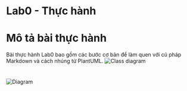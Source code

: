 # Lab0 - Thực hành
# Mô tả bài thực hành
Bài thực hành Lab0 bao gồm các bước cơ bản để làm quen với cú pháp Markdown và cách nhúng từ PlantUML.
![Class diagram](https://www.planttext.com/api/plantuml/png/V5D1JiCm4Bpx5KkEIAterGTKr4G5qLQ8-WDBwiQMahNKE0U4U0JY1Hnv0H8zS82Fv0LyWRXDOmSgRfxnxkpihlsz_HYN5ZUsAd9sif9hJH9kaucuM4nd2QGvbYLZdhXMcAfBf0mU6827Lp47JTPnGXA7qcuqPGuc1Uey9EPecxGgf6AD4wNxZ2IX37hoCRGH6_8cMX1OM6Hu7wDrB8SLMddKQqzHA2Gb3D9UiuE1wl4wNQIlj3H2ko6iSuExk1jL6Sg4gj8W-bXVyohjjURnlpx4fb4DyDBCNC4EJpKUtFIRTdbjmxyacWwgM8Oh4PZkT3mJo3glHlHkMnF2K3Tk_tgYKGI3mJb4PyFXQTJjayFNK_t-Pjc12EEQezyI1-lEOCtd2_qD7-raWt5oI5MzVKKMS6tnVKBKJeF37Hh8wkrpmTXOqihzZ1y0003__mC0)
#
![Diagram](https://www.planttext.com/api/plantuml/png/P90nQiCm58PtdU8datC5UqYWIw7GfRb0Y1r9O3-7IEq5CeOGGkT2WkcGJ8LsgJLqUA7tq0bwXRuO2YxH89x4_przUZ_XQ-pyTEaVgr9rXKhlzVTR32yMEN-Inip4i26us3Q4XOdjiSea9CKhWRZr64mCdoeyyRw6jZ5iONXFUf0fEqVoq0Dntd437yCpoTuUBFoobZTwr6W8Rmf2SiFlGmLPwUIyaeoBOOVoejPqfxvEKRe2oPtX3z9_KEVKZrq92aUvdQlqLkvMOYG_NIEVae7ZmypyfwzCCnbOlL1ZQNAPtYy0003__mC0)
